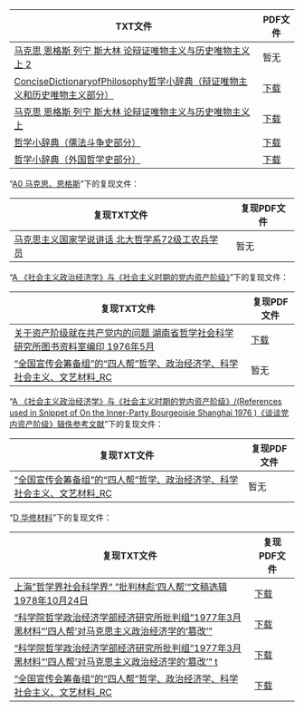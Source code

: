 | TXT文件 | PDF文件 |
| ------- | ------- |
| [马克思 恩格斯 列宁 斯大林 论辩证唯物主义与历史唯物主义 上 2](B%20%E5%93%B2%E5%AD%A6%E3%80%81%E5%93%B2%E5%AD%A6%E5%B0%8F%E8%BE%9E%E5%85%B8/%E9%A9%AC%E5%85%8B%E6%80%9D%20%E6%81%A9%E6%A0%BC%E6%96%AF%20%E5%88%97%E5%AE%81%20%E6%96%AF%E5%A4%A7%E6%9E%97%20%E8%AE%BA%E8%BE%A9%E8%AF%81%E5%94%AF%E7%89%A9%E4%B8%BB%E4%B9%89%E4%B8%8E%E5%8E%86%E5%8F%B2%E5%94%AF%E7%89%A9%E4%B8%BB%E4%B9%89%20%E4%B8%8A%202.txt) | 暂无 |
| [ConciseDictionaryofPhilosophy哲学小辞典（辩证唯物主义和历史唯物主义部分）](B%20%E5%93%B2%E5%AD%A6%E3%80%81%E5%93%B2%E5%AD%A6%E5%B0%8F%E8%BE%9E%E5%85%B8/ConciseDictionaryofPhilosophy%E5%93%B2%E5%AD%A6%E5%B0%8F%E8%BE%9E%E5%85%B8%EF%BC%88%E8%BE%A9%E8%AF%81%E5%94%AF%E7%89%A9%E4%B8%BB%E4%B9%89%E5%92%8C%E5%8E%86%E5%8F%B2%E5%94%AF%E7%89%A9%E4%B8%BB%E4%B9%89%E9%83%A8%E5%88%86%EF%BC%89.txt) | [下载](B%20%E5%93%B2%E5%AD%A6%E3%80%81%E5%93%B2%E5%AD%A6%E5%B0%8F%E8%BE%9E%E5%85%B8/ConciseDictionaryofPhilosophy%E5%93%B2%E5%AD%A6%E5%B0%8F%E8%BE%9E%E5%85%B8%EF%BC%88%E8%BE%A9%E8%AF%81%E5%94%AF%E7%89%A9%E4%B8%BB%E4%B9%89%E5%92%8C%E5%8E%86%E5%8F%B2%E5%94%AF%E7%89%A9%E4%B8%BB%E4%B9%89%E9%83%A8%E5%88%86%EF%BC%89.pdf) |
| [马克思 恩格斯 列宁 斯大林 论辩证唯物主义与历史唯物主义 上](B%20%E5%93%B2%E5%AD%A6%E3%80%81%E5%93%B2%E5%AD%A6%E5%B0%8F%E8%BE%9E%E5%85%B8/%E9%A9%AC%E5%85%8B%E6%80%9D%20%E6%81%A9%E6%A0%BC%E6%96%AF%20%E5%88%97%E5%AE%81%20%E6%96%AF%E5%A4%A7%E6%9E%97%20%E8%AE%BA%E8%BE%A9%E8%AF%81%E5%94%AF%E7%89%A9%E4%B8%BB%E4%B9%89%E4%B8%8E%E5%8E%86%E5%8F%B2%E5%94%AF%E7%89%A9%E4%B8%BB%E4%B9%89%20%E4%B8%8A.txt) | [下载](B%20%E5%93%B2%E5%AD%A6%E3%80%81%E5%93%B2%E5%AD%A6%E5%B0%8F%E8%BE%9E%E5%85%B8/%E9%A9%AC%E5%85%8B%E6%80%9D%20%E6%81%A9%E6%A0%BC%E6%96%AF%20%E5%88%97%E5%AE%81%20%E6%96%AF%E5%A4%A7%E6%9E%97%20%E8%AE%BA%E8%BE%A9%E8%AF%81%E5%94%AF%E7%89%A9%E4%B8%BB%E4%B9%89%E4%B8%8E%E5%8E%86%E5%8F%B2%E5%94%AF%E7%89%A9%E4%B8%BB%E4%B9%89%20%E4%B8%8A.pdf) |
| [哲学小辞典（儒法斗争史部分）](B%20%E5%93%B2%E5%AD%A6%E3%80%81%E5%93%B2%E5%AD%A6%E5%B0%8F%E8%BE%9E%E5%85%B8/%E5%93%B2%E5%AD%A6%E5%B0%8F%E8%BE%9E%E5%85%B8%EF%BC%88%E5%84%92%E6%B3%95%E6%96%97%E4%BA%89%E5%8F%B2%E9%83%A8%E5%88%86%EF%BC%89.txt) | [下载](B%20%E5%93%B2%E5%AD%A6%E3%80%81%E5%93%B2%E5%AD%A6%E5%B0%8F%E8%BE%9E%E5%85%B8/%E5%93%B2%E5%AD%A6%E5%B0%8F%E8%BE%9E%E5%85%B8%EF%BC%88%E5%84%92%E6%B3%95%E6%96%97%E4%BA%89%E5%8F%B2%E9%83%A8%E5%88%86%EF%BC%89.pdf) |
| [哲学小辞典（外国哲学史部分）](B%20%E5%93%B2%E5%AD%A6%E3%80%81%E5%93%B2%E5%AD%A6%E5%B0%8F%E8%BE%9E%E5%85%B8/%E5%93%B2%E5%AD%A6%E5%B0%8F%E8%BE%9E%E5%85%B8%EF%BC%88%E5%A4%96%E5%9B%BD%E5%93%B2%E5%AD%A6%E5%8F%B2%E9%83%A8%E5%88%86%EF%BC%89.txt) | [下载](B%20%E5%93%B2%E5%AD%A6%E3%80%81%E5%93%B2%E5%AD%A6%E5%B0%8F%E8%BE%9E%E5%85%B8/%E5%93%B2%E5%AD%A6%E5%B0%8F%E8%BE%9E%E5%85%B8%EF%BC%88%E5%A4%96%E5%9B%BD%E5%93%B2%E5%AD%A6%E5%8F%B2%E9%83%A8%E5%88%86%EF%BC%89.pdf) |

“[A0 马克思、恩格斯](../A0%20%E9%A9%AC%E5%85%8B%E6%80%9D%E3%80%81%E6%81%A9%E6%A0%BC%E6%96%AF)”下的复现文件：

| 复现TXT文件 | 复现PDF文件 |
| ------- | ------- |
| [马克思主义国家学说讲话 北大哲学系72级工农兵学员](../A0%20%E9%A9%AC%E5%85%8B%E6%80%9D%E3%80%81%E6%81%A9%E6%A0%BC%E6%96%AF/%E9%A9%AC%E5%85%8B%E6%80%9D%E4%B8%BB%E4%B9%89%E5%9B%BD%E5%AE%B6%E5%AD%A6%E8%AF%B4%E8%AE%B2%E8%AF%9D%20%E5%8C%97%E5%A4%A7%E5%93%B2%E5%AD%A6%E7%B3%BB72%E7%BA%A7%E5%B7%A5%E5%86%9C%E5%85%B5%E5%AD%A6%E5%91%98.txt) | 暂无 |

“[A 《社会主义政治经济学》与《社会主义时期的党内资产阶级》](../A%20%E3%80%8A%E7%A4%BE%E4%BC%9A%E4%B8%BB%E4%B9%89%E6%94%BF%E6%B2%BB%E7%BB%8F%E6%B5%8E%E5%AD%A6%E3%80%8B%E4%B8%8E%E3%80%8A%E7%A4%BE%E4%BC%9A%E4%B8%BB%E4%B9%89%E6%97%B6%E6%9C%9F%E7%9A%84%E5%85%9A%E5%86%85%E8%B5%84%E4%BA%A7%E9%98%B6%E7%BA%A7%E3%80%8B)”下的复现文件：

| 复现TXT文件 | 复现PDF文件 |
| ------- | ------- |
| [关于资产阶级就在共产党内的问题 湖南省哲学社会科学研究所图书资料室编印 1976年5月](../A%20%E3%80%8A%E7%A4%BE%E4%BC%9A%E4%B8%BB%E4%B9%89%E6%94%BF%E6%B2%BB%E7%BB%8F%E6%B5%8E%E5%AD%A6%E3%80%8B%E4%B8%8E%E3%80%8A%E7%A4%BE%E4%BC%9A%E4%B8%BB%E4%B9%89%E6%97%B6%E6%9C%9F%E7%9A%84%E5%85%9A%E5%86%85%E8%B5%84%E4%BA%A7%E9%98%B6%E7%BA%A7%E3%80%8B/%E5%85%B3%E4%BA%8E%E8%B5%84%E4%BA%A7%E9%98%B6%E7%BA%A7%E5%B0%B1%E5%9C%A8%E5%85%B1%E4%BA%A7%E5%85%9A%E5%86%85%E7%9A%84%E9%97%AE%E9%A2%98%20%E6%B9%96%E5%8D%97%E7%9C%81%E5%93%B2%E5%AD%A6%E7%A4%BE%E4%BC%9A%E7%A7%91%E5%AD%A6%E7%A0%94%E7%A9%B6%E6%89%80%E5%9B%BE%E4%B9%A6%E8%B5%84%E6%96%99%E5%AE%A4%E7%BC%96%E5%8D%B0%201976%E5%B9%B45%E6%9C%88.txt) | [下载](../A%20%E3%80%8A%E7%A4%BE%E4%BC%9A%E4%B8%BB%E4%B9%89%E6%94%BF%E6%B2%BB%E7%BB%8F%E6%B5%8E%E5%AD%A6%E3%80%8B%E4%B8%8E%E3%80%8A%E7%A4%BE%E4%BC%9A%E4%B8%BB%E4%B9%89%E6%97%B6%E6%9C%9F%E7%9A%84%E5%85%9A%E5%86%85%E8%B5%84%E4%BA%A7%E9%98%B6%E7%BA%A7%E3%80%8B/%E5%85%B3%E4%BA%8E%E8%B5%84%E4%BA%A7%E9%98%B6%E7%BA%A7%E5%B0%B1%E5%9C%A8%E5%85%B1%E4%BA%A7%E5%85%9A%E5%86%85%E7%9A%84%E9%97%AE%E9%A2%98%20%E6%B9%96%E5%8D%97%E7%9C%81%E5%93%B2%E5%AD%A6%E7%A4%BE%E4%BC%9A%E7%A7%91%E5%AD%A6%E7%A0%94%E7%A9%B6%E6%89%80%E5%9B%BE%E4%B9%A6%E8%B5%84%E6%96%99%E5%AE%A4%E7%BC%96%E5%8D%B0%201976%E5%B9%B45%E6%9C%88.pdf) |
| [“全国宣传会筹备组”的“四人帮”哲学、政治经济学、科学社会主义、文艺材料_RC](../A%20%E3%80%8A%E7%A4%BE%E4%BC%9A%E4%B8%BB%E4%B9%89%E6%94%BF%E6%B2%BB%E7%BB%8F%E6%B5%8E%E5%AD%A6%E3%80%8B%E4%B8%8E%E3%80%8A%E7%A4%BE%E4%BC%9A%E4%B8%BB%E4%B9%89%E6%97%B6%E6%9C%9F%E7%9A%84%E5%85%9A%E5%86%85%E8%B5%84%E4%BA%A7%E9%98%B6%E7%BA%A7%E3%80%8B/%28References%20used%20in%20Snippet%20of%20On%20the%20Inner-Party%20Bourgeoisie%20Shanghai%201976%20%29%E3%80%8A%E8%B0%88%E8%B0%88%E5%85%9A%E5%86%85%E8%B5%84%E4%BA%A7%E9%98%B6%E7%BA%A7%E3%80%8B%E8%BE%91%E4%BD%9A%E5%8F%82%E8%80%83%E6%96%87%E7%8C%AE/%E2%80%9C%E5%85%A8%E5%9B%BD%E5%AE%A3%E4%BC%A0%E4%BC%9A%E7%AD%B9%E5%A4%87%E7%BB%84%E2%80%9D%E7%9A%84%E2%80%9C%E5%9B%9B%E4%BA%BA%E5%B8%AE%E2%80%9D%E5%93%B2%E5%AD%A6%E3%80%81%E6%94%BF%E6%B2%BB%E7%BB%8F%E6%B5%8E%E5%AD%A6%E3%80%81%E7%A7%91%E5%AD%A6%E7%A4%BE%E4%BC%9A%E4%B8%BB%E4%B9%89%E3%80%81%E6%96%87%E8%89%BA%E6%9D%90%E6%96%99_RC.txt) | 暂无 |

“[A 《社会主义政治经济学》与《社会主义时期的党内资产阶级》/(References used in Snippet of On the Inner-Party Bourgeoisie Shanghai 1976 )《谈谈党内资产阶级》辑佚参考文献](../A%20%E3%80%8A%E7%A4%BE%E4%BC%9A%E4%B8%BB%E4%B9%89%E6%94%BF%E6%B2%BB%E7%BB%8F%E6%B5%8E%E5%AD%A6%E3%80%8B%E4%B8%8E%E3%80%8A%E7%A4%BE%E4%BC%9A%E4%B8%BB%E4%B9%89%E6%97%B6%E6%9C%9F%E7%9A%84%E5%85%9A%E5%86%85%E8%B5%84%E4%BA%A7%E9%98%B6%E7%BA%A7%E3%80%8B/%28References%20used%20in%20Snippet%20of%20On%20the%20Inner-Party%20Bourgeoisie%20Shanghai%201976%20%29%E3%80%8A%E8%B0%88%E8%B0%88%E5%85%9A%E5%86%85%E8%B5%84%E4%BA%A7%E9%98%B6%E7%BA%A7%E3%80%8B%E8%BE%91%E4%BD%9A%E5%8F%82%E8%80%83%E6%96%87%E7%8C%AE)”下的复现文件：

| 复现TXT文件 | 复现PDF文件 |
| ------- | ------- |
| [“全国宣传会筹备组”的“四人帮”哲学、政治经济学、科学社会主义、文艺材料_RC](../A%20%E3%80%8A%E7%A4%BE%E4%BC%9A%E4%B8%BB%E4%B9%89%E6%94%BF%E6%B2%BB%E7%BB%8F%E6%B5%8E%E5%AD%A6%E3%80%8B%E4%B8%8E%E3%80%8A%E7%A4%BE%E4%BC%9A%E4%B8%BB%E4%B9%89%E6%97%B6%E6%9C%9F%E7%9A%84%E5%85%9A%E5%86%85%E8%B5%84%E4%BA%A7%E9%98%B6%E7%BA%A7%E3%80%8B/%28References%20used%20in%20Snippet%20of%20On%20the%20Inner-Party%20Bourgeoisie%20Shanghai%201976%20%29%E3%80%8A%E8%B0%88%E8%B0%88%E5%85%9A%E5%86%85%E8%B5%84%E4%BA%A7%E9%98%B6%E7%BA%A7%E3%80%8B%E8%BE%91%E4%BD%9A%E5%8F%82%E8%80%83%E6%96%87%E7%8C%AE/%E2%80%9C%E5%85%A8%E5%9B%BD%E5%AE%A3%E4%BC%A0%E4%BC%9A%E7%AD%B9%E5%A4%87%E7%BB%84%E2%80%9D%E7%9A%84%E2%80%9C%E5%9B%9B%E4%BA%BA%E5%B8%AE%E2%80%9D%E5%93%B2%E5%AD%A6%E3%80%81%E6%94%BF%E6%B2%BB%E7%BB%8F%E6%B5%8E%E5%AD%A6%E3%80%81%E7%A7%91%E5%AD%A6%E7%A4%BE%E4%BC%9A%E4%B8%BB%E4%B9%89%E3%80%81%E6%96%87%E8%89%BA%E6%9D%90%E6%96%99_RC.txt) | 暂无 |

“[D 华修材料](../D%20%E5%8D%8E%E4%BF%AE%E6%9D%90%E6%96%99)”下的复现文件：

| 复现TXT文件 | 复现PDF文件 |
| ------- | ------- |
| [上海”哲学界社会科学界“ ”批判林彪‘四人帮’“文稿选辑 1978年10月24日](../D%20%E5%8D%8E%E4%BF%AE%E6%9D%90%E6%96%99/%E4%B8%8A%E6%B5%B7%E2%80%9D%E5%93%B2%E5%AD%A6%E7%95%8C%E7%A4%BE%E4%BC%9A%E7%A7%91%E5%AD%A6%E7%95%8C%E2%80%9C%20%E2%80%9D%E6%89%B9%E5%88%A4%E6%9E%97%E5%BD%AA%E2%80%98%E5%9B%9B%E4%BA%BA%E5%B8%AE%E2%80%99%E2%80%9C%E6%96%87%E7%A8%BF%E9%80%89%E8%BE%91%201978%E5%B9%B410%E6%9C%8824%E6%97%A5.txt) | [下载](../D%20%E5%8D%8E%E4%BF%AE%E6%9D%90%E6%96%99/%E4%B8%8A%E6%B5%B7%E2%80%9D%E5%93%B2%E5%AD%A6%E7%95%8C%E7%A4%BE%E4%BC%9A%E7%A7%91%E5%AD%A6%E7%95%8C%E2%80%9C%20%E2%80%9D%E6%89%B9%E5%88%A4%E6%9E%97%E5%BD%AA%E2%80%98%E5%9B%9B%E4%BA%BA%E5%B8%AE%E2%80%99%E2%80%9C%E6%96%87%E7%A8%BF%E9%80%89%E8%BE%91%201978%E5%B9%B410%E6%9C%8824%E6%97%A5.pdf) |
| [“科学院哲学政治经济学部经济研究所批判组”1977年3月黑材料“’四人帮’对马克思主义政治经济学的‘篡改’”](../D%20%E5%8D%8E%E4%BF%AE%E6%9D%90%E6%96%99/%E2%80%9C%E7%A7%91%E5%AD%A6%E9%99%A2%E5%93%B2%E5%AD%A6%E6%94%BF%E6%B2%BB%E7%BB%8F%E6%B5%8E%E5%AD%A6%E9%83%A8%E7%BB%8F%E6%B5%8E%E7%A0%94%E7%A9%B6%E6%89%80%E6%89%B9%E5%88%A4%E7%BB%84%E2%80%9D1977%E5%B9%B43%E6%9C%88%E9%BB%91%E6%9D%90%E6%96%99%E2%80%9C%E2%80%99%E5%9B%9B%E4%BA%BA%E5%B8%AE%E2%80%99%E5%AF%B9%E9%A9%AC%E5%85%8B%E6%80%9D%E4%B8%BB%E4%B9%89%E6%94%BF%E6%B2%BB%E7%BB%8F%E6%B5%8E%E5%AD%A6%E7%9A%84%E2%80%98%E7%AF%A1%E6%94%B9%E2%80%99%E2%80%9D.txt) | [下载](../D%20%E5%8D%8E%E4%BF%AE%E6%9D%90%E6%96%99/%E2%80%9C%E7%A7%91%E5%AD%A6%E9%99%A2%E5%93%B2%E5%AD%A6%E6%94%BF%E6%B2%BB%E7%BB%8F%E6%B5%8E%E5%AD%A6%E9%83%A8%E7%BB%8F%E6%B5%8E%E7%A0%94%E7%A9%B6%E6%89%80%E6%89%B9%E5%88%A4%E7%BB%84%E2%80%9D1977%E5%B9%B43%E6%9C%88%E9%BB%91%E6%9D%90%E6%96%99%E2%80%9C%E2%80%99%E5%9B%9B%E4%BA%BA%E5%B8%AE%E2%80%99%E5%AF%B9%E9%A9%AC%E5%85%8B%E6%80%9D%E4%B8%BB%E4%B9%89%E6%94%BF%E6%B2%BB%E7%BB%8F%E6%B5%8E%E5%AD%A6%E7%9A%84%E2%80%98%E7%AF%A1%E6%94%B9%E2%80%99%E2%80%9D.pdf) |
| [“科学院哲学政治经济学部经济研究所批判组”1977年3月黑材料“’四人帮’对马克思主义政治经济学的‘篡改’” t](../D%20%E5%8D%8E%E4%BF%AE%E6%9D%90%E6%96%99/%E2%80%9C%E7%A7%91%E5%AD%A6%E9%99%A2%E5%93%B2%E5%AD%A6%E6%94%BF%E6%B2%BB%E7%BB%8F%E6%B5%8E%E5%AD%A6%E9%83%A8%E7%BB%8F%E6%B5%8E%E7%A0%94%E7%A9%B6%E6%89%80%E6%89%B9%E5%88%A4%E7%BB%84%E2%80%9D1977%E5%B9%B43%E6%9C%88%E9%BB%91%E6%9D%90%E6%96%99%E2%80%9C%E2%80%99%E5%9B%9B%E4%BA%BA%E5%B8%AE%E2%80%99%E5%AF%B9%E9%A9%AC%E5%85%8B%E6%80%9D%E4%B8%BB%E4%B9%89%E6%94%BF%E6%B2%BB%E7%BB%8F%E6%B5%8E%E5%AD%A6%E7%9A%84%E2%80%98%E7%AF%A1%E6%94%B9%E2%80%99%E2%80%9D%20t.txt) | [下载](../D%20%E5%8D%8E%E4%BF%AE%E6%9D%90%E6%96%99/%E2%80%9C%E7%A7%91%E5%AD%A6%E9%99%A2%E5%93%B2%E5%AD%A6%E6%94%BF%E6%B2%BB%E7%BB%8F%E6%B5%8E%E5%AD%A6%E9%83%A8%E7%BB%8F%E6%B5%8E%E7%A0%94%E7%A9%B6%E6%89%80%E6%89%B9%E5%88%A4%E7%BB%84%E2%80%9D1977%E5%B9%B43%E6%9C%88%E9%BB%91%E6%9D%90%E6%96%99%E2%80%9C%E2%80%99%E5%9B%9B%E4%BA%BA%E5%B8%AE%E2%80%99%E5%AF%B9%E9%A9%AC%E5%85%8B%E6%80%9D%E4%B8%BB%E4%B9%89%E6%94%BF%E6%B2%BB%E7%BB%8F%E6%B5%8E%E5%AD%A6%E7%9A%84%E2%80%98%E7%AF%A1%E6%94%B9%E2%80%99%E2%80%9D%20t.pdf) |
| [“全国宣传会筹备组”的“四人帮”哲学、政治经济学、科学社会主义、文艺材料_RC](../D%20%E5%8D%8E%E4%BF%AE%E6%9D%90%E6%96%99/%E2%80%9C%E5%85%A8%E5%9B%BD%E5%AE%A3%E4%BC%A0%E4%BC%9A%E7%AD%B9%E5%A4%87%E7%BB%84%E2%80%9D%E7%9A%84%E2%80%9C%E5%9B%9B%E4%BA%BA%E5%B8%AE%E2%80%9D%E5%93%B2%E5%AD%A6%E3%80%81%E6%94%BF%E6%B2%BB%E7%BB%8F%E6%B5%8E%E5%AD%A6%E3%80%81%E7%A7%91%E5%AD%A6%E7%A4%BE%E4%BC%9A%E4%B8%BB%E4%B9%89%E3%80%81%E6%96%87%E8%89%BA%E6%9D%90%E6%96%99_RC.txt) | [下载](../D%20%E5%8D%8E%E4%BF%AE%E6%9D%90%E6%96%99/%E2%80%9C%E5%85%A8%E5%9B%BD%E5%AE%A3%E4%BC%A0%E4%BC%9A%E7%AD%B9%E5%A4%87%E7%BB%84%E2%80%9D%E7%9A%84%E2%80%9C%E5%9B%9B%E4%BA%BA%E5%B8%AE%E2%80%9D%E5%93%B2%E5%AD%A6%E3%80%81%E6%94%BF%E6%B2%BB%E7%BB%8F%E6%B5%8E%E5%AD%A6%E3%80%81%E7%A7%91%E5%AD%A6%E7%A4%BE%E4%BC%9A%E4%B8%BB%E4%B9%89%E3%80%81%E6%96%87%E8%89%BA%E6%9D%90%E6%96%99_RC.pdf) |

